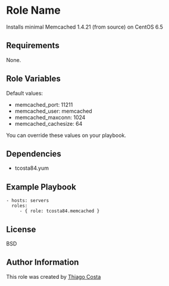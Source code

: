 Role Name
=========

Installs minimal Memcached 1.4.21 (from source) on CentOS 6.5

Requirements
------------

None.

Role Variables
--------------

Default values:

* memcached_port: 11211
* memcached_user: memcached
* memcached_maxconn: 1024
* memcached_cachesize: 64

You can override these values on your playbook.

Dependencies
------------

* tcosta84.yum

Example Playbook
----------------

    - hosts: servers
      roles:
         - { role: tcosta84.memcached }

License
-------

BSD

Author Information
------------------

This role was created by [Thiago Costa](http://thiagocostapy.com)
